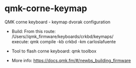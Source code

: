 # qmk-corne-keymap
QMK corne keyboard - keymap dvorak configuration


- Build:
From this route: /Users/<username>/qmk_firmware/keyboards/crkbd/keymaps/<keymapname> <br> 
execute:  qmk compile -kb crkbd -km carloslafuente

- Tool to flash corne keyboard:
qmk toolbox

- More info:
https://docs.qmk.fm/#/newbs_building_firmware
